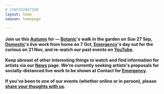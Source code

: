 ```yaml
---
# CONFIGURATION
layout: home
season: homepage

---
```

#### Join us this [Autumn](/current/2020-autumnwinter) for — [Botanic](/current/2020-autumnwinter/botanic)'s walk in the garden on Sun 27 Sep, [Domestic](/current/2020-domestic)'s live work from home on 7 Oct, [Emergency](/current/2020-emergency)'s day out for the curious on 21 Nov, and re-watch our past events on <a href="http://bit.ly/YTwarnmcr" target="_blank">YouTube</a>.<br><br>Keep abreast of other interesting things to watch and find information for artists via our [News](/news) page. We're currently seeking artists's proposals for socially-distanced live work to be shown at Contact for [Emergency](/hab/emergency).<br><br>If you've been to one of our events (whether online or in person), please <a href="http://bit.ly/warnmcrfeedback" target="_blank">share your thoughts with us</a>.
